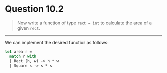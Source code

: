 # Question 10.2

> Now write a function of type `rect → int` to calculate the area of a given `rect`.

---

We can implement the desired function as follows:
```ocaml
let area r =
  match r with
  | Rect (h, w) -> h * w
  | Square s -> s * s
```
